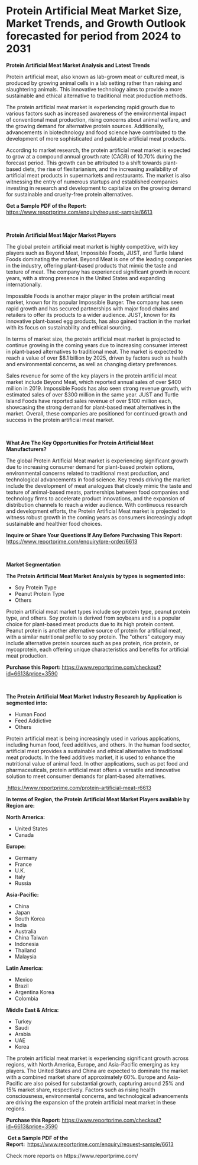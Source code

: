 <p><h1>Protein Artificial Meat Market Size, Market Trends, and Growth Outlook forecasted for period from 2024 to 2031</h1></p><p><strong>Protein Artificial Meat Market Analysis and Latest Trends</strong></p>
<p><p>Protein artificial meat, also known as lab-grown meat or cultured meat, is produced by growing animal cells in a lab setting rather than raising and slaughtering animals. This innovative technology aims to provide a more sustainable and ethical alternative to traditional meat production methods.</p><p>The protein artificial meat market is experiencing rapid growth due to various factors such as increased awareness of the environmental impact of conventional meat production, rising concerns about animal welfare, and the growing demand for alternative protein sources. Additionally, advancements in biotechnology and food science have contributed to the development of more sophisticated and palatable artificial meat products.</p><p>According to market research, the protein artificial meat market is expected to grow at a compound annual growth rate (CAGR) of 10.70% during the forecast period. This growth can be attributed to a shift towards plant-based diets, the rise of flexitarianism, and the increasing availability of artificial meat products in supermarkets and restaurants. The market is also witnessing the entry of numerous startups and established companies investing in research and development to capitalize on the growing demand for sustainable and cruelty-free protein alternatives.</p></p>
<p><strong>Get a Sample PDF of the Report:&nbsp;</strong> <a href="https://www.reportprime.com/enquiry/request-sample/6613">https://www.reportprime.com/enquiry/request-sample/6613</a></p>
<p>&nbsp;</p>
<p><strong>Protein Artificial Meat Major Market Players</strong></p>
<p><p>The global protein artificial meat market is highly competitive, with key players such as Beyond Meat, Impossible Foods, JUST, and Turtle Island Foods dominating the market. Beyond Meat is one of the leading companies in the industry, offering plant-based products that mimic the taste and texture of meat. The company has experienced significant growth in recent years, with a strong presence in the United States and expanding internationally.</p><p>Impossible Foods is another major player in the protein artificial meat market, known for its popular Impossible Burger. The company has seen rapid growth and has secured partnerships with major food chains and retailers to offer its products to a wider audience. JUST, known for its innovative plant-based egg products, has also gained traction in the market with its focus on sustainability and ethical sourcing.</p><p>In terms of market size, the protein artificial meat market is projected to continue growing in the coming years due to increasing consumer interest in plant-based alternatives to traditional meat. The market is expected to reach a value of over $8.1 billion by 2025, driven by factors such as health and environmental concerns, as well as changing dietary preferences.</p><p>Sales revenue for some of the key players in the protein artificial meat market include Beyond Meat, which reported annual sales of over $400 million in 2019. Impossible Foods has also seen strong revenue growth, with estimated sales of over $300 million in the same year. JUST and Turtle Island Foods have reported sales revenue of over $100 million each, showcasing the strong demand for plant-based meat alternatives in the market. Overall, these companies are positioned for continued growth and success in the protein artificial meat market.</p></p>
<p>&nbsp;</p>
<p><strong>What Are The Key Opportunities For Protein Artificial Meat Manufacturers?</strong></p>
<p><p>The global Protein Artificial Meat market is experiencing significant growth due to increasing consumer demand for plant-based protein options, environmental concerns related to traditional meat production, and technological advancements in food science. Key trends driving the market include the development of meat analogues that closely mimic the taste and texture of animal-based meats, partnerships between food companies and technology firms to accelerate product innovations, and the expansion of distribution channels to reach a wider audience. With continuous research and development efforts, the Protein Artificial Meat market is projected to witness robust growth in the coming years as consumers increasingly adopt sustainable and healthier food choices.</p></p>
<p><strong>Inquire or Share Your Questions If Any Before Purchasing This Report:</strong> <a href="https://www.reportprime.com/enquiry/pre-order/6613">https://www.reportprime.com/enquiry/pre-order/6613</a></p>
<p>&nbsp;</p>
<p><strong>Market Segmentation</strong></p>
<p><strong>The Protein Artificial Meat Market Analysis by types is segmented into:</strong></p>
<p><ul><li>Soy Protein Type</li><li>Peanut Protein Type</li><li>Others</li></ul></p>
<p><p>Protein artificial meat market types include soy protein type, peanut protein type, and others. Soy protein is derived from soybeans and is a popular choice for plant-based meat products due to its high protein content. Peanut protein is another alternative source of protein for artificial meat, with a similar nutritional profile to soy protein. The "others" category may include alternative protein sources such as pea protein, rice protein, or mycoprotein, each offering unique characteristics and benefits for artificial meat production.</p></p>
<p><strong>Purchase this Report:&nbsp;</strong><a href="https://www.reportprime.com/checkout?id=6613&price=3590">https://www.reportprime.com/checkout?id=6613&price=3590</a></p>
<p>&nbsp;</p>
<p><strong>The Protein Artificial Meat Market Industry Research by Application is segmented into:</strong></p>
<p><ul><li>Human Food</li><li>Feed Addictive</li><li>Others</li></ul></p>
<p><p>Protein artificial meat is being increasingly used in various applications, including human food, feed additives, and others. In the human food sector, artificial meat provides a sustainable and ethical alternative to traditional meat products. In the feed additives market, it is used to enhance the nutritional value of animal feed. In other applications, such as pet food and pharmaceuticals, protein artificial meat offers a versatile and innovative solution to meet consumer demands for plant-based alternatives.</p></p>
<p><a href="https://www.reportprime.com/protein-artificial-meat-r6613">&nbsp;https://www.reportprime.com/protein-artificial-meat-r6613</a></p>
<p><strong>In terms of Region, the Protein Artificial Meat Market Players available by Region are:</strong></p>
<p>
    <p> <strong> North America: </strong>
        <ul>
            <li>United States</li>
            <li>Canada</li>
        </ul>
        </p> 
    <p> <strong> Europe: </strong>
        <ul>
            <li>Germany</li>
            <li>France</li>
            <li>U.K.</li>
            <li>Italy</li>
            <li>Russia</li>
        </ul>
        </p> 
    <p> <strong> Asia-Pacific: </strong>
        <ul>
            <li>China</li>
            <li>Japan</li>
            <li>South Korea</li>
            <li>India</li>
            <li>Australia</li>
            <li>China Taiwan</li>
            <li>Indonesia</li>
            <li>Thailand</li>
            <li>Malaysia</li>
        </ul>
        </p> 
    <p> <strong> Latin America: </strong>
        <ul>
            <li>Mexico</li>
            <li>Brazil</li>
            <li>Argentina Korea</li>
            <li>Colombia</li>
        </ul>
        </p> 
    <p> <strong> Middle East & Africa: </strong>
        <ul>
            <li>Turkey</li>
            <li>Saudi</li>
            <li>Arabia</li>
            <li>UAE</li>
            <li>Korea</li>
        </ul>
    </p>
    </p>
<p><p>The protein artificial meat market is experiencing significant growth across regions, with North America, Europe, and Asia-Pacific emerging as key players. The United States and China are expected to dominate the market with a combined market share of approximately 60%. Europe and Asia-Pacific are also poised for substantial growth, capturing around 25% and 15% market share, respectively. Factors such as rising health consciousness, environmental concerns, and technological advancements are driving the expansion of the protein artificial meat market in these regions.</p></p>
<p><strong>Purchase this Report: </strong><a href="https://www.reportprime.com/checkout?id=6613&price=3590">https://www.reportprime.com/checkout?id=6613&price=3590</a></p>
<p>&nbsp;<strong>Get a Sample PDF of the Report:&nbsp;&nbsp;</strong><a href="https://www.reportprime.com/enquiry/request-sample/6613">https://www.reportprime.com/enquiry/request-sample/6613</a></p>
<p><strong></strong></p>
<p>Check more reports on https://www.reportprime.com/</p>